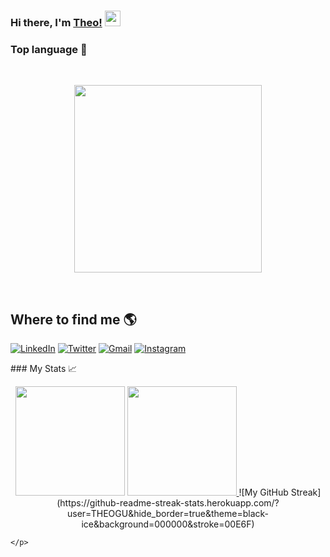 ### Hi there, I'm [Theo!](https://github.com/Theogu) <img src="https://media.giphy.com/media/hvRJCLFzcasrR4ia7z/giphy.gif" width="25px">

### Top language 💯 

</br>
    <p align="center">
        <a href="https://github.com/theogu">
            <img src="https://github-readme-stats.vercel.app/api/top-langs/?username=theogu&theme=tokyonight&hide_langs_below=1" height="300px" />
        </a>
    </p>
</br>
<h2>Where to find me 🌎 </h2>
<p>
  <a href="https://www.linkedin.com/in/theo-guinebertier-b53504140/" target="_blank"><img alt="LinkedIn" src="https://img.shields.io/badge/-Linkedin-%230077B5.svg?&style=for-the-badge&logo=linkedin&logoColor=white" /></a>
 <a href="https://twitter.com/theoGNBT" target="_blank"><img alt="Twitter" src="https://img.shields.io/badge/-Twitter-1DA1F2?style=for-the-badge&logo=Twitter&logoColor=white" /></a>
  <a href="mailto:contact@guinebertier.com" target="_blank"><img alt="Gmail" src="https://img.shields.io/badge/-Gmail-EA4335?style=for-the-badge&logo=gmail&logoColor=white" /></a>
  <a href="https://www.instagram.com/e.guths/" target="_blank"><img alt="Instagram" src="https://img.shields.io/badge/-Instagram-E4405F?style=for-the-badge&logo=instagram&logoColor=white" /></a>
</p>
### My Stats 📈 
</br>
    <p align="center">
        <img src="https://avatars1.githubusercontent.com/u/31790786?s=400&u=a6187b84f87f6d0d1cdd2d008fe8c2f4f66fe14f&v=4" width="175px" />
        <a href="https://github.com/theogu" >
            <img src="https://github-readme-stats.vercel.app/api?username=theogu&show_icons=true&theme=tokyonight&line_height=20" height="175px"/>
        </a>
    <span align="right">
![My GitHub Streak](https://github-readme-streak-stats.herokuapp.com/?user=THEOGU&hide_border=true&theme=black-ice&background=000000&stroke=00E6F)
</span>
    
    </p>


